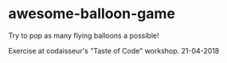 # awesome-balloon-game
Try to pop as many flying balloons a possible!

Exercise at codaisseur's "Taste of Code" workshop.
21-04-2018
